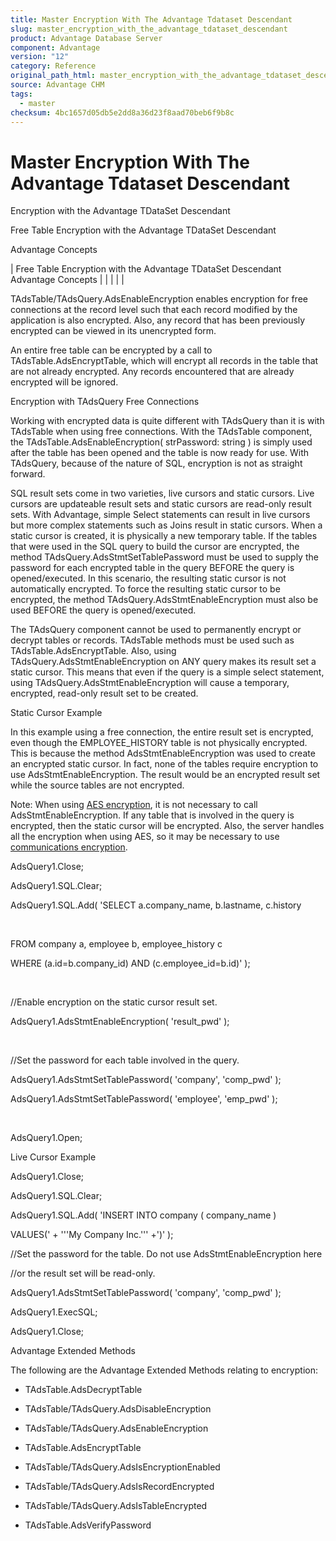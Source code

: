 ```yaml
---
title: Master Encryption With The Advantage Tdataset Descendant
slug: master_encryption_with_the_advantage_tdataset_descendant
product: Advantage Database Server
component: Advantage
version: "12"
category: Reference
original_path_html: master_encryption_with_the_advantage_tdataset_descendant.htm
source: Advantage CHM
tags:
  - master
checksum: 4bc1657d05db5e2dd8a36d23f8aad70beb6f9b8c
---
```


# Master Encryption With The Advantage Tdataset Descendant

Encryption with the Advantage TDataSet Descendant

Free Table Encryption with the Advantage TDataSet Descendant

Advantage Concepts

| Free Table Encryption with the Advantage TDataSet Descendant  Advantage Concepts |  |  |  |  |

TAdsTable/TAdsQuery.AdsEnableEncryption enables encryption for free connections at the record level such that each record modified by the application is also encrypted. Also, any record that has been previously encrypted can be viewed in its unencrypted form.

An entire free table can be encrypted by a call to TAdsTable.AdsEncryptTable, which will encrypt all records in the table that are not already encrypted. Any records encountered that are already encrypted will be ignored.

Encryption with TAdsQuery Free Connections

Working with encrypted data is quite different with TAdsQuery than it is with TAdsTable when using free connections. With the TAdsTable component, the TAdsTable.AdsEnableEncryption( strPassword: string ) is simply used after the table has been opened and the table is now ready for use. With TAdsQuery, because of the nature of SQL, encryption is not as straight forward.

SQL result sets come in two varieties, live cursors and static cursors. Live cursors are updateable result sets and static cursors are read-only result sets. With Advantage, simple Select statements can result in live cursors but more complex statements such as Joins result in static cursors. When a static cursor is created, it is physically a new temporary table. If the tables that were used in the SQL query to build the cursor are encrypted, the method TAdsQuery.AdsStmtSetTablePassword must be used to supply the password for each encrypted table in the query BEFORE the query is opened/executed. In this scenario, the resulting static cursor is not automatically encrypted. To force the resulting static cursor to be encrypted, the method TAdsQuery.AdsStmtEnableEncryption must also be used BEFORE the query is opened/executed.

The TAdsQuery component cannot be used to permanently encrypt or decrypt tables or records. TAdsTable methods must be used such as TAdsTable.AdsEncryptTable. Also, using TAdsQuery.AdsStmtEnableEncryption on ANY query makes its result set a static cursor. This means that even if the query is a simple select statement, using TAdsQuery.AdsStmtEnableEncryption will cause a temporary, encrypted, read-only result set to be created.

Static Cursor Example

In this example using a free connection, the entire result set is encrypted, even though the EMPLOYEE\_HISTORY table is not physically encrypted. This is because the method AdsStmtEnableEncryption was used to create an encrypted static cursor. In fact, none of the tables require encryption to use AdsStmtEnableEncryption. The result would be an encrypted result set while the source tables are not encrypted.

Note: When using [AES encryption](master_encryption.md), it is not necessary to call AdsStmtEnableEncryption. If any table that is involved in the query is encrypted, then the static cursor will be encrypted. Also, the server handles all the encryption when using AES, so it may be necessary to use [communications encryption](master_communications_encryption.md).

AdsQuery1.Close;

AdsQuery1.SQL.Clear;

AdsQuery1.SQL.Add( 'SELECT a.company\_name, b.lastname, c.history

 

FROM company a, employee b, employee\_history c

WHERE (a.id=b.company\_id) AND (c.employee\_id=b.id)' );

 

//Enable encryption on the static cursor result set.

AdsQuery1.AdsStmtEnableEncryption( 'result\_pwd' );

 

//Set the password for each table involved in the query.

AdsQuery1.AdsStmtSetTablePassword( 'company', 'comp\_pwd' );

AdsQuery1.AdsStmtSetTablePassword( 'employee', 'emp\_pwd' );

 

AdsQuery1.Open;

Live Cursor Example

AdsQuery1.Close;

AdsQuery1.SQL.Clear;

AdsQuery1.SQL.Add( 'INSERT INTO company ( company\_name )

VALUES(' + '''My Company Inc.''' +')' );

//Set the password for the table. Do not use AdsStmtEnableEncryption here

//or the result set will be read-only.

AdsQuery1.AdsStmtSetTablePassword( 'company', 'comp\_pwd' );

AdsQuery1.ExecSQL;

AdsQuery1.Close;

Advantage Extended Methods

The following are the Advantage Extended Methods relating to encryption:

- TAdsTable.AdsDecryptTable

- TAdsTable/TAdsQuery.AdsDisableEncryption

- TAdsTable/TAdsQuery.AdsEnableEncryption

- TAdsTable.AdsEncryptTable

- TAdsTable/TAdsQuery.AdsIsEncryptionEnabled

- TAdsTable/TAdsQuery.AdsIsRecordEncrypted

- TAdsTable/TAdsQuery.AdsIsTableEncrypted

- TAdsTable.AdsVerifyPassword

